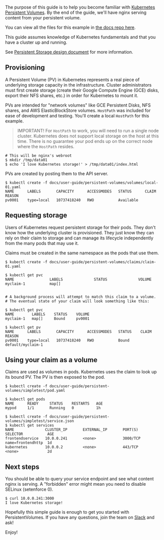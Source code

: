 ---
---

The purpose of this guide is to help you become familiar with [Kubernetes Persistent Volumes](/docs/user-guide/persistent-volumes/).  By the end of the guide, we'll have
nginx serving content from your persistent volume.

You can view all the files for this example in [the docs repo
here](https://github.com/kubernetes/kubernetes.github.io/tree/{{page.docsbranch}}/docs/user-guide/persistent-volumes).

This guide assumes knowledge of Kubernetes fundamentals and that you have a cluster up and running.

See [Persistent Storage design document](https://github.com/kubernetes/kubernetes/blob/{{page.githubbranch}}/docs/design/persistent-storage.md) for more information.

## Provisioning

A Persistent Volume (PV) in Kubernetes represents a real piece of underlying storage capacity in the infrastructure.  Cluster administrators
must first create storage (create their Google Compute Engine (GCE) disks, export their NFS shares, etc.) in order for Kubernetes to mount it.

PVs are intended for "network volumes" like GCE Persistent Disks, NFS shares, and AWS ElasticBlockStore volumes.  `HostPath` was included
for ease of development and testing.  You'll create a local `HostPath` for this example.

> IMPORTANT! For `HostPath` to work, you will need to run a single node cluster.  Kubernetes does not
support local storage on the host at this time.  There is no guarantee your pod ends up on the correct node where the `HostPath` resides.

```shell
# This will be nginx's webroot
$ mkdir /tmp/data01
$ echo 'I love Kubernetes storage!' > /tmp/data01/index.html
```

PVs are created by posting them to the API server.

```shell
$ kubectl create -f docs/user-guide/persistent-volumes/volumes/local-01.yaml
NAME      LABELS       CAPACITY      ACCESSMODES   STATUS      CLAIM     REASON
pv0001    type=local   10737418240   RWO           Available 
```

## Requesting storage

Users of Kubernetes request persistent storage for their pods.  They don't know how the underlying cluster is provisioned.
They just know they can rely on their claim to storage and can manage its lifecycle independently from the many pods that may use it.

Claims must be created in the same namespace as the pods that use them.

```shell
$ kubectl create -f docs/user-guide/persistent-volumes/claims/claim-01.yaml

$ kubectl get pvc
NAME                LABELS              STATUS              VOLUME
myclaim-1           map[]                                   
           
           
# A background process will attempt to match this claim to a volume.
# The eventual state of your claim will look something like this:

$ kubectl get pvc
NAME        LABELS    STATUS    VOLUME
myclaim-1   map[]     Bound     pv0001

$ kubectl get pv
NAME      LABELS       CAPACITY      ACCESSMODES   STATUS    CLAIM               REASON
pv0001    type=local   10737418240   RWO           Bound     default/myclaim-1 
```

## Using your claim as a volume

Claims are used as volumes in pods.  Kubernetes uses the claim to look up its bound PV.  The PV is then exposed to the pod.

```shell
$ kubectl create -f docs/user-guide/persistent-volumes/simpletest/pod.yaml

$ kubectl get pods
NAME      READY     STATUS    RESTARTS   AGE
mypod     1/1       Running   0          1h

$ kubectl create -f docs/user-guide/persistent-volumes/simpletest/service.json
$ kubectl get services
NAME              CLUSTER_IP       EXTERNAL_IP       PORT(S)       SELECTOR           AGE
frontendservice   10.0.0.241       <none>            3000/TCP      name=frontendhttp  1d
kubernetes        10.0.0.2         <none>            443/TCP       <none>             2d
```

## Next steps

You should be able to query your service endpoint and see what content nginx is serving.  A "forbidden" error might mean you
need to disable SELinux (setenforce 0).

```shell
$ curl 10.0.0.241:3000
I love Kubernetes storage!
```

Hopefully this simple guide is enough to get you started with PersistentVolumes.  If you have any questions, join the team on [Slack](/docs/troubleshooting/#slack) and ask!

Enjoy!